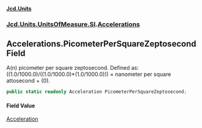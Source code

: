 #### [Jcd.Units](index.md 'index')
### [Jcd.Units.UnitsOfMeasure.SI](Jcd.Units.UnitsOfMeasure.SI.md 'Jcd.Units.UnitsOfMeasure.SI').[Accelerations](Accelerations.md 'Jcd.Units.UnitsOfMeasure.SI.Accelerations')

## Accelerations.PicometerPerSquareZeptosecond Field

A(n) picometer per square zeptosecond. Defined as: ((1.0/1000.0)/((1.0/1000.0)*(1.0/1000.0))) × nanometer per square attosecond + (0).

```csharp
public static readonly Acceleration PicometerPerSquareZeptosecond;
```

#### Field Value
[Acceleration](Acceleration.md 'Jcd.Units.UnitTypes.Acceleration')
